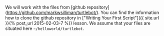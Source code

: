 We will work with the files from [github repository]
(https://github.com/markwsilliman/turtlebot/). You can find the information how
to clone the github repository in
["Writing Your First Script"]({{ site.url }}{% post_url 2015-02-03-7 %}) lesson.
We assume that your files are situated here `~/helloworld/turtlebot`.

